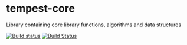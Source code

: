 # tempest-core
Library containing core library functions, algorithms and data structures

[![Build status](https://ci.appveyor.com/api/projects/status/broxdu5r2u3p3y6n?svg=true)](https://ci.appveyor.com/project/Bargor/tempest-core)
[![Build Status](https://travis-ci.org/Bargor/tempest-core.svg?branch=master)](https://travis-ci.org/Bargor/tempest-core)
